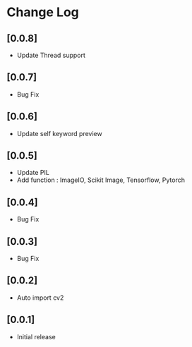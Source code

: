 # Change Log

## [0.0.8]

- Update Thread support

## [0.0.7]

- Bug Fix

## [0.0.6]

- Update self keyword preview

## [0.0.5]

- Update PIL
- Add function : ImageIO, Scikit Image, Tensorflow, Pytorch

## [0.0.4]

- Bug Fix

## [0.0.3]

- Bug Fix

## [0.0.2]

- Auto import cv2

## [0.0.1]

- Initial release